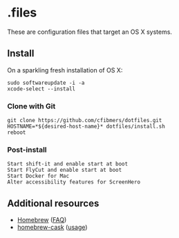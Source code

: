 # .files

These are configuration files that target an OS X systems.

## Install

On a sparkling fresh installation of OS X:

    sudo softwareupdate -i -a
    xcode-select --install

### Clone with Git

    git clone https://github.com/cfibmers/dotfiles.git
    HOSTNAME=*${desired-host-name}* dotfiles/install.sh
    reboot

### Post-install
    Start shift-it and enable start at boot
    Start FlyCut and enable start at boot
    Start Docker for Mac
    Alter accessibility features for ScreenHero

## Additional resources

* [Homebrew](http://brew.sh/) ([FAQ](https://github.com/Homebrew/homebrew/wiki/FAQ))
* [homebrew-cask](http://caskroom.io/) ([usage](https://github.com/phinze/homebrew-cask/blob/master/USAGE.md))

